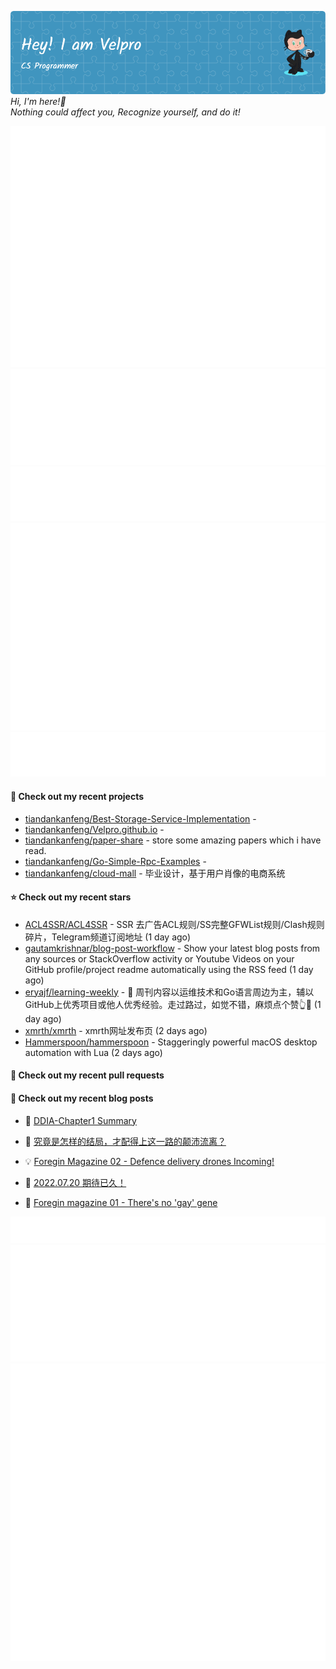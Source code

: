 ![Header](./github-header-image.png)
_Hi, I'm here!👋_
<br>
_Nothing could affect you, Recognize yourself, and do it!_



![Metrics](/github-metrics.svg)
![Metrics](/metrics.plugin.languages.details.svg)
![Metrics](/metrics.plugin.languages.recent.svg)
![Metrics](/metrics.plugin.stars.svg)
![Metrics](/metrics.plugin.topics.svg)
















#### 🌱 Check out my recent projects

- [tiandankanfeng/Best-Storage-Service-Implementation](https://github.com/tiandankanfeng/Best-Storage-Service-Implementation) - 
- [tiandankanfeng/Velpro.github.io](https://github.com/tiandankanfeng/Velpro.github.io) - 
- [tiandankanfeng/paper-share](https://github.com/tiandankanfeng/paper-share) - store some amazing papers which i have read.
- [tiandankanfeng/Go-Simple-Rpc-Examples](https://github.com/tiandankanfeng/Go-Simple-Rpc-Examples) - 
- [tiandankanfeng/cloud-mall](https://github.com/tiandankanfeng/cloud-mall) - 毕业设计，基于用户肖像的电商系统

#### ⭐ Check out my recent stars

- [ACL4SSR/ACL4SSR](https://github.com/ACL4SSR/ACL4SSR) - SSR 去广告ACL规则/SS完整GFWList规则/Clash规则碎片，Telegram频道订阅地址 (1 day ago)
- [gautamkrishnar/blog-post-workflow](https://github.com/gautamkrishnar/blog-post-workflow) - Show your latest blog posts from any sources or StackOverflow activity or Youtube Videos on your GitHub profile/project readme automatically using the RSS feed (1 day ago)
- [eryajf/learning-weekly](https://github.com/eryajf/learning-weekly) - 📝 周刊内容以运维技术和Go语言周边为主，辅以GitHub上优秀项目或他人优秀经验。走过路过，如觉不错，麻烦点个赞👆🌟 (1 day ago)
- [xmrth/xmrth](https://github.com/xmrth/xmrth) - xmrth网址发布页 (2 days ago)
- [Hammerspoon/hammerspoon](https://github.com/Hammerspoon/hammerspoon) - Staggeringly powerful macOS desktop automation with Lua (2 days ago)






#### 🔨 Check out my recent pull requests


#### 📜 Check out my recent blog posts

- 🦒 [DDIA-Chapter1 Summary](https://liangye-xo.xyz/?p=868) 

- 🐲 [究竟是怎样的结局，才配得上这一路的颠沛流离？](https://liangye-xo.xyz/?p=863) 

- 💡 [Foregin Magazine 02 - Defence delivery drones Incoming!](https://liangye-xo.xyz/?p=830) 

- 👺 [2022.07.20 期待已久！](https://liangye-xo.xyz/?p=826) 

- 🚦 [Foregin magazine 01 - There&#39;s no &#39;gay&#39; gene](https://liangye-xo.xyz/?p=800) 


![Metrics](/metrics.plugin.achievements.svg)
![Metrics](/metrics.plugin.anilist.characters.svg)
![Metrics](/metrics.plugin.anilist.svg)
